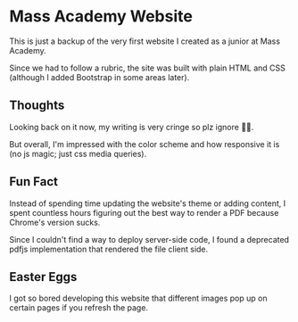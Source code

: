 # Mass Academy Website

This is just a backup of the very first website I created as a junior at Mass Academy. 

Since we had to follow a rubric, the site was built with plain HTML and CSS (although I added Bootstrap in some areas later). 

## Thoughts

Looking back on it now, my writing is very cringe so plz ignore 🙏🏽. 

But overall, I'm impressed with the color scheme and how responsive it is (no js magic; just css media queries). 

## Fun Fact
Instead of spending time updating the website's theme or adding content, I spent countless hours figuring out the best way to render a PDF because Chrome's version sucks. 

Since I couldn't find a way to deploy server-side code, I found a deprecated pdfjs implementation that rendered the file client side. 

## Easter Eggs
I got so bored developing this website that different images pop up on certain pages if you refresh the page. 
